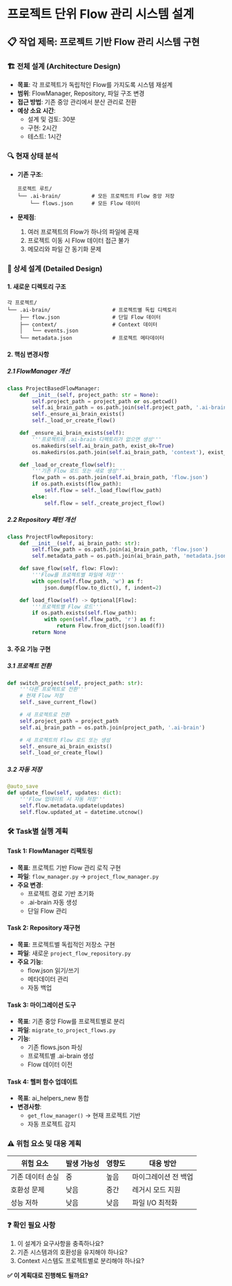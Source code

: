 # 프로젝트 단위 Flow 관리 시스템 설계

## 📋 작업 제목: 프로젝트 기반 Flow 관리 시스템 구현

### 🏗️ 전체 설계 (Architecture Design)
- **목표**: 각 프로젝트가 독립적인 Flow를 가지도록 시스템 재설계
- **범위**: FlowManager, Repository, 파일 구조 변경
- **접근 방법**: 기존 중앙 관리에서 분산 관리로 전환
- **예상 소요 시간**: 
  - 설계 및 검토: 30분
  - 구현: 2시간
  - 테스트: 1시간

### 🔍 현재 상태 분석
- **기존 구조**:
  ```
  프로젝트 루트/
  └── .ai-brain/          # 모든 프로젝트의 Flow 중앙 저장
      └── flows.json      # 모든 Flow 데이터
  ```

- **문제점**:
  1. 여러 프로젝트의 Flow가 하나의 파일에 혼재
  2. 프로젝트 이동 시 Flow 데이터 접근 불가
  3. 메모리와 파일 간 동기화 문제

### 📐 상세 설계 (Detailed Design)

#### 1. 새로운 디렉토리 구조
```
각 프로젝트/
└── .ai-brain/                    # 프로젝트별 독립 디렉토리
    ├── flow.json                 # 단일 Flow 데이터
    ├── context/                  # Context 데이터
    │   └── events.json
    └── metadata.json             # 프로젝트 메타데이터
```

#### 2. 핵심 변경사항

##### 2.1 FlowManager 개선
```python
class ProjectBasedFlowManager:
    def __init__(self, project_path: str = None):
        self.project_path = project_path or os.getcwd()
        self.ai_brain_path = os.path.join(self.project_path, '.ai-brain')
        self._ensure_ai_brain_exists()
        self._load_or_create_flow()

    def _ensure_ai_brain_exists(self):
        '''프로젝트에 .ai-brain 디렉토리가 없으면 생성'''
        os.makedirs(self.ai_brain_path, exist_ok=True)
        os.makedirs(os.path.join(self.ai_brain_path, 'context'), exist_ok=True)

    def _load_or_create_flow(self):
        '''기존 Flow 로드 또는 새로 생성'''
        flow_path = os.path.join(self.ai_brain_path, 'flow.json')
        if os.path.exists(flow_path):
            self.flow = self._load_flow(flow_path)
        else:
            self.flow = self._create_project_flow()
```

##### 2.2 Repository 패턴 개선
```python
class ProjectFlowRepository:
    def __init__(self, ai_brain_path: str):
        self.flow_path = os.path.join(ai_brain_path, 'flow.json')
        self.metadata_path = os.path.join(ai_brain_path, 'metadata.json')

    def save_flow(self, flow: Flow):
        '''Flow를 프로젝트별 파일에 저장'''
        with open(self.flow_path, 'w') as f:
            json.dump(flow.to_dict(), f, indent=2)

    def load_flow(self) -> Optional[Flow]:
        '''프로젝트별 Flow 로드'''
        if os.path.exists(self.flow_path):
            with open(self.flow_path, 'r') as f:
                return Flow.from_dict(json.load(f))
        return None
```

#### 3. 주요 기능 구현

##### 3.1 프로젝트 전환
```python
def switch_project(self, project_path: str):
    '''다른 프로젝트로 전환'''
    # 현재 Flow 저장
    self._save_current_flow()

    # 새 프로젝트로 전환
    self.project_path = project_path
    self.ai_brain_path = os.path.join(project_path, '.ai-brain')

    # 새 프로젝트의 Flow 로드 또는 생성
    self._ensure_ai_brain_exists()
    self._load_or_create_flow()
```

##### 3.2 자동 저장
```python
@auto_save
def update_flow(self, updates: dict):
    '''Flow 업데이트 시 자동 저장'''
    self.flow.metadata.update(updates)
    self.flow.updated_at = datetime.utcnow()
```

### 🛠️ Task별 실행 계획

#### Task 1: FlowManager 리팩토링
- **목표**: 프로젝트 기반 Flow 관리 로직 구현
- **파일**: `flow_manager.py` → `project_flow_manager.py`
- **주요 변경**:
  - 프로젝트 경로 기반 초기화
  - .ai-brain 자동 생성
  - 단일 Flow 관리

#### Task 2: Repository 재구현
- **목표**: 프로젝트별 독립적인 저장소 구현
- **파일**: 새로운 `project_flow_repository.py`
- **주요 기능**:
  - flow.json 읽기/쓰기
  - 메타데이터 관리
  - 자동 백업

#### Task 3: 마이그레이션 도구
- **목표**: 기존 중앙 Flow를 프로젝트별로 분리
- **파일**: `migrate_to_project_flows.py`
- **기능**:
  - 기존 flows.json 파싱
  - 프로젝트별 .ai-brain 생성
  - Flow 데이터 이전

#### Task 4: 헬퍼 함수 업데이트
- **목표**: ai_helpers_new 통합
- **변경사항**:
  - `get_flow_manager()` → 현재 프로젝트 기반
  - 자동 프로젝트 감지

### ⚠️ 위험 요소 및 대응 계획
| 위험 요소 | 발생 가능성 | 영향도 | 대응 방안 |
|----------|------------|-------|-----------|
| 기존 데이터 손실 | 중 | 높음 | 마이그레이션 전 백업 |
| 호환성 문제 | 낮음 | 중간 | 레거시 모드 지원 |
| 성능 저하 | 낮음 | 낮음 | 파일 I/O 최적화 |

### ❓ 확인 필요 사항
1. 이 설계가 요구사항을 충족하나요?
2. 기존 시스템과의 호환성을 유지해야 하나요?
3. Context 시스템도 프로젝트별로 분리해야 하나요?

**✅ 이 계획대로 진행해도 될까요?**
